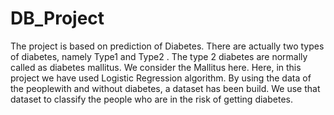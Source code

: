 # DB_Project
The project is based on prediction of Diabetes. There are actually two types of diabetes, namely Type1 and Type2 . The type 2 diabetes are normally called as diabetes mallitus. We consider the Mallitus here. Here, in this project we have used Logistic Regression algorithm. By using the data of the peoplewith and without diabetes, a dataset has been build. We use that dataset to classify the people who are in the risk of getting diabetes.
